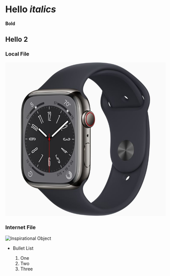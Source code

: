 # Hello *italics*
**Bold**

## Hello 2

### Local File
![Local File](watch.jpeg)


### Internet File
![Inspirational Object][hit]

- Bullet List

  1. One
  2. Two
  3. Three
  
[hit]: https://dutchthrift.com/cdn/shop/products/10_34b6a1b8-a190-4f69-900c-51e2639aea53_1024x.jpg?v=1688476660
